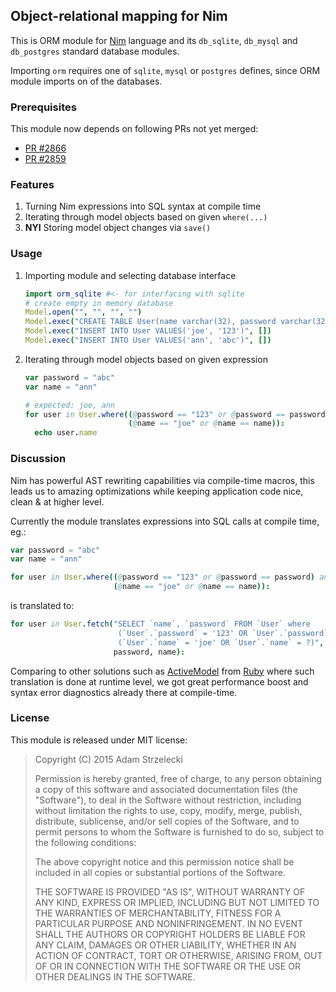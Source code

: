 Object-relational mapping for Nim
---------------------------------

[nim]: http://nim-lang.org

This is ORM module for [Nim][nim] language and its `db_sqlite`, `db_mysql` and
`db_postgres` standard database modules.

Importing `orm` requires one of `sqlite`, `mysql` or `postgres` defines, since
ORM module imports on of the databases.

### Prerequisites

This module now depends on following PRs not yet merged:

* [PR #2866](https://github.com/Araq/Nim/pull/2866)
* [PR #2859](https://github.com/Araq/Nim/pull/2859)

### Features

1. Turning Nim expressions into SQL syntax at compile time
2. Iterating through model objects based on given `where(...)`
3. **NYI** Storing model object changes via `save()`

### Usage

1. Importing module and selecting database interface

   ~~~nim
   import orm_sqlite #<- for interfacing with sqlite
   # create empty in memory database
   Model.open("", "", "", "")
   Model.exec("CREATE TABLE User(name varchar(32), password varchar(32))", [])
   Model.exec("INSERT INTO User VALUES('joe', '123')", [])
   Model.exec("INSERT INTO User VALUES('ann', 'abc')", [])
   ~~~

2. Iterating through model objects based on given expression

   ~~~nim
   var password = "abc"
   var name = "ann"
   
   # expected: joe, ann
   for user in User.where((@password == "123" or @password == password) and
                          (@name == "joe" or @name == name)):
     echo user.name
   ~~~

### Discussion

Nim has powerful AST rewriting capabilities via compile-time macros, this leads
us to amazing optimizations while keeping application code nice, clean & at
higher level.

Currently the module translates expressions into SQL calls at compile time, eg.:

~~~nim
var password = "abc"
var name = "ann"

for user in User.where((@password == "123" or @password == password) and
                       (@name == "joe" or @name == name)):
~~~

is translated to:

~~~nim
for user in User.fetch("SELECT `name`, `password` FROM `User` where
                        (`User`.`password` = '123' OR `User`.`password` = ?) AND
                        (`User`.`name` = 'joe' OR `User`.`name` = ?)",
                       password, name):
~~~

[ruby]: https://www.ruby-lang.org/
[activemodel]: https://github.com/rails/rails/tree/master/activemodel

Comparing to other solutions such as [ActiveModel][activemodel] from
[Ruby][ruby] where such translation is done at runtime level, we got great
performance boost and syntax error diagnostics already there at compile-time.

### License

This module is released under MIT license:

> Copyright (C) 2015 Adam Strzelecki
>
> Permission is hereby granted, free of charge, to any person obtaining a copy
> of this software and associated documentation files (the "Software"), to deal
> in the Software without restriction, including without limitation the rights
> to use, copy, modify, merge, publish, distribute, sublicense, and/or sell
> copies of the Software, and to permit persons to whom the Software is
> furnished to do so, subject to the following conditions:
>
> The above copyright notice and this permission notice shall be included in
> all copies or substantial portions of the Software.
>
> THE SOFTWARE IS PROVIDED "AS IS", WITHOUT WARRANTY OF ANY KIND, EXPRESS OR
> IMPLIED, INCLUDING BUT NOT LIMITED TO THE WARRANTIES OF MERCHANTABILITY,
> FITNESS FOR A PARTICULAR PURPOSE AND NONINFRINGEMENT. IN NO EVENT SHALL THE
> AUTHORS OR COPYRIGHT HOLDERS BE LIABLE FOR ANY CLAIM, DAMAGES OR OTHER
> LIABILITY, WHETHER IN AN ACTION OF CONTRACT, TORT OR OTHERWISE, ARISING FROM,
> OUT OF OR IN CONNECTION WITH THE SOFTWARE OR THE USE OR OTHER DEALINGS IN
> THE SOFTWARE.
